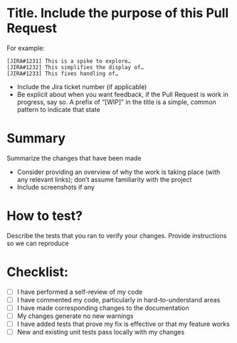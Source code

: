 # Title. Include the purpose of this Pull Request
For example:
```
[JIRA#1231] This is a spike to explore…
[JIRA#1232] This simplifies the display of…
[JIRA#1233] This fixes handling of…
```
- Include the Jira ticket number (if applicable)
- Be explicit about when you want feedback, if the Pull Request is work in progress, say so. A prefix of “[WIP]” in the title is a simple, common pattern to indicate that state

# Summary
Summarize the changes that have been made
- Consider providing an overview of why the work is taking place (with any relevant links); don’t assume familiarity with the project
- Include screenshots if any

# How to test?
Describe the tests that you ran to verify your changes. Provide instructions so we can reproduce

# Checklist:
- [ ] I have performed a self-review of my code
- [ ] I have commented my code, particularly in hard-to-understand areas
- [ ] I have made corresponding changes to the documentation
- [ ] My changes generate no new warnings
- [ ] I have added tests that prove my fix is effective or that my feature works
- [ ] New and existing unit tests pass locally with my changes
